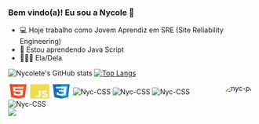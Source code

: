 ### Bem vindo(a)! Eu sou a Nycole 👋

- 💻 Hoje trabalho como Jovem Aprendiz em SRE (Site Reliability Engineering)
- 📖 Estou aprendendo Java Script
- 🙍🏾‍♀️  Ela/Dela






![Nycolete's GitHub stats](https://github-readme-stats.vercel.app/api?username=Nycolete&show_icons=true&theme=tokyonight)
[![Top Langs](https://github-readme-stats.vercel.app/api/top-langs/?username=Nycolete&theme=tokyonight)](https://github.com/Nycolete/github-readme-stats)

<img align="right" alt="nyc-pic" height="150" style="border-radius:50px;"               src="https://cdn.discordapp.com/attachments/1083805021923192894/1087169910314111057/Design_sem_nome_1.gif">

<div class:linguagens>
         <img align="center" alt="Nyc-HTML" height="30" width="40" src="https://raw.githubusercontent.com/devicons/devicon/master/icons/html5/html5-original.svg">
         <img align="center" alt="Nyc-Js" height="30" width="40" src="https://raw.githubusercontent.com/devicons/devicon/master/icons/javascript/javascript-plain.svg">
         <img align="center" alt="Nyc-CSS" height="30" width="40" src="https://raw.githubusercontent.com/devicons/devicon/master/icons/css3/css3-original.svg">
         <img align="center" alt="Nyc-CSS" height="30" width="40" src="https://cdn.jsdelivr.net/gh/devicons/devicon/icons/vscode/vscode-original.svg" />
         <img align="center" alt="Nyc-CSS" height="60" width="40"src="https://cdn.jsdelivr.net/gh/devicons/devicon/icons/docker/docker-original.svg" />
         <img align="center" alt="Nyc-CSS" height="30" width="40" src="https://cdn.jsdelivr.net/gh/devicons/devicon/icons/vim/vim-original.svg" />
         <img align="center" alt="Nyc-CSS" height="30" width="40" src="https://cdn.jsdelivr.net/gh/devicons/devicon/icons/linux/linux-original.svg" />
         
</div>
   
<div>
          <a href="https://www.linkedin.com/in/nycoleferreiraoliveira/" target="_blank"><img src="https://img.shields.io/badge/-LinkedIn-%230077B5?style=for-the-badge&logo=linkedin&logoColor=white" target="_blank"></a> 
         
</div>

    
   
